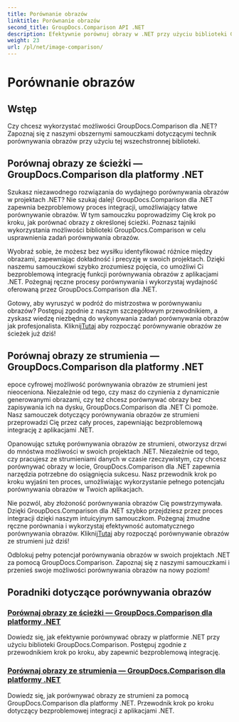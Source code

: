 ```yaml
---
title: Porównanie obrazów
linktitle: Porównanie obrazów
second_title: GroupDocs.Comparison API .NET
description: Efektywnie porównuj obrazy w .NET przy użyciu biblioteki GroupDocs.Comparison. Samouczki krok po kroku dotyczące bezproblemowej integracji ze ścieżki lub strumienia.
weight: 23
url: /pl/net/image-comparison/
---
```


# Porównanie obrazów


## Wstęp

Czy chcesz wykorzystać możliwości GroupDocs.Comparison dla .NET? Zapoznaj się z naszymi obszernymi samouczkami dotyczącymi technik porównywania obrazów przy użyciu tej wszechstronnej biblioteki.

## Porównaj obrazy ze ścieżki — GroupDocs.Comparison dla platformy .NET

Szukasz niezawodnego rozwiązania do wydajnego porównywania obrazów w projektach .NET? Nie szukaj dalej! GroupDocs.Comparison dla .NET zapewnia bezproblemowy proces integracji, umożliwiający łatwe porównywanie obrazów. W tym samouczku poprowadzimy Cię krok po kroku, jak porównać obrazy z określonej ścieżki. Poznasz tajniki wykorzystania możliwości biblioteki GroupDocs.Comparison w celu usprawnienia zadań porównywania obrazów.

Wyobraź sobie, że możesz bez wysiłku identyfikować różnice między obrazami, zapewniając dokładność i precyzję w swoich projektach. Dzięki naszemu samouczkowi szybko zrozumiesz pojęcia, co umożliwi Ci bezproblemową integrację funkcji porównywania obrazów z aplikacjami .NET. Pożegnaj ręczne procesy porównywania i wykorzystaj wydajność oferowaną przez GroupDocs.Comparison dla .NET.

 Gotowy, aby wyruszyć w podróż do mistrzostwa w porównywaniu obrazów? Postępuj zgodnie z naszym szczegółowym przewodnikiem, a zyskasz wiedzę niezbędną do wykonywania zadań porównywania obrazów jak profesjonalista. Kliknij[Tutaj](./compare-images-from-path/) aby rozpocząć porównywanie obrazów ze ścieżek już dziś!

## Porównaj obrazy ze strumienia — GroupDocs.Comparison dla platformy .NET

epoce cyfrowej możliwość porównywania obrazów ze strumieni jest nieoceniona. Niezależnie od tego, czy masz do czynienia z dynamicznie generowanymi obrazami, czy też chcesz porównywać obrazy bez zapisywania ich na dysku, GroupDocs.Comparison dla .NET Ci pomoże. Nasz samouczek dotyczący porównywania obrazów ze strumieni przeprowadzi Cię przez cały proces, zapewniając bezproblemową integrację z aplikacjami .NET.

Opanowując sztukę porównywania obrazów ze strumieni, otworzysz drzwi do mnóstwa możliwości w swoich projektach .NET. Niezależnie od tego, czy pracujesz ze strumieniami danych w czasie rzeczywistym, czy chcesz porównywać obrazy w locie, GroupDocs.Comparison dla .NET zapewnia narzędzia potrzebne do osiągnięcia sukcesu. Nasz przewodnik krok po kroku wyjaśni ten proces, umożliwiając wykorzystanie pełnego potencjału porównywania obrazów w Twoich aplikacjach.

Nie pozwól, aby złożoność porównywania obrazów Cię powstrzymywała. Dzięki GroupDocs.Comparison dla .NET szybko przejdziesz przez proces integracji dzięki naszym intuicyjnym samouczkom. Pożegnaj żmudne ręczne porównania i wykorzystaj efektywność automatycznego porównywania obrazów. Kliknij[Tutaj](./compare-images-from-stream/) aby rozpocząć porównywanie obrazów ze strumieni już dziś!

Odblokuj pełny potencjał porównywania obrazów w swoich projektach .NET za pomocą GroupDocs.Comparison. Zapoznaj się z naszymi samouczkami i przenieś swoje możliwości porównywania obrazów na nowy poziom!
## Poradniki dotyczące porównywania obrazów
### [Porównaj obrazy ze ścieżki — GroupDocs.Comparison dla platformy .NET](./compare-images-from-path/)
Dowiedz się, jak efektywnie porównywać obrazy w platformie .NET przy użyciu biblioteki GroupDocs.Comparison. Postępuj zgodnie z przewodnikiem krok po kroku, aby zapewnić bezproblemową integrację.
### [Porównaj obrazy ze strumienia — GroupDocs.Comparison dla platformy .NET](./compare-images-from-stream/)
Dowiedz się, jak porównywać obrazy ze strumieni za pomocą GroupDocs.Comparison dla platformy .NET. Przewodnik krok po kroku dotyczący bezproblemowej integracji z aplikacjami .NET.